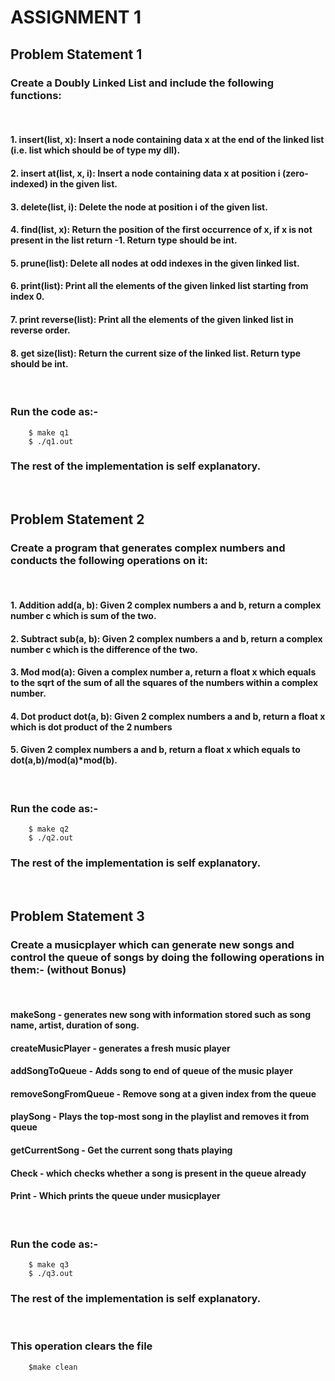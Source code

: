 
# ASSIGNMENT 1

## Problem Statement 1
### Create a Doubly Linked List and include the following functions:

<br/>

#### 1. insert(list, x): Insert a node containing data x at the end of the linked list (i.e. list which should be of type my dll).
#### 2. insert at(list, x, i): Insert a node containing data x at position i (zero-indexed) in the given list.
#### 3. delete(list, i): Delete the node at position i of the given list.
#### 4. find(list, x): Return the position of the first occurrence of x, if x is not present in the list return -1. Return type should be int.
#### 5. prune(list): Delete all nodes at odd indexes in the given linked list.
#### 6. print(list): Print all the elements of the given linked list starting from index 0.
#### 7. print reverse(list): Print all the elements of the given linked list in reverse order.
#### 8. get size(list): Return the current size of the linked list. Return type should be int.

<br/>

### Run the code as:-
``` 
    $ make q1 
    $ ./q1.out 
```
### The rest of the implementation is self explanatory.

<br/>

## Problem Statement 2
### Create a program that generates complex numbers and conducts the following operations on it:
<br/>

#### 1. Addition add(a, b): Given 2 complex numbers a and b, return a complex number c which is sum of the two.
#### 2. Subtract sub(a, b): Given 2 complex numbers a and b, return a complex number c which is the difference of the two.
#### 3. Mod mod(a): Given a complex number a, return a float x which equals to the sqrt of the sum of all the squares of the numbers within a complex number.
#### 4. Dot product dot(a, b): Given 2 complex numbers a and b, return a float x which is dot product of the 2 numbers
#### 5.  Given 2 complex numbers a and b, return a float x which equals to dot(a,b)/mod(a)*mod(b).

<br/>

### Run the code as:-
``` 
    $ make q2
    $ ./q2.out 
```

### The rest of the implementation is self explanatory.

<br/>

## Problem Statement 3
### Create a musicplayer which can generate new songs and control the queue of songs by doing the following operations in them:- (without Bonus)
<br/>

#### makeSong - generates new song with information stored such as song name, artist, duration of song.
#### createMusicPlayer - generates a fresh music player
#### addSongToQueue - Adds song to end of queue of the music player
#### removeSongFromQueue - Remove song at a given index from the queue
#### playSong - Plays the top-most song in the playlist and removes it from queue
#### getCurrentSong - Get the current song thats playing
#### Check - which checks whether a song is present in the queue already
#### Print - Which prints the queue under musicplayer


<br/>

### Run the code as:-
``` 
    $ make q3
    $ ./q3.out 
```

### The rest of the implementation is self explanatory.

<br/>

### This operation clears the file
```
    $make clean
```
